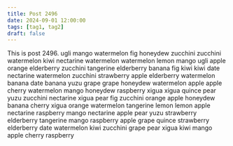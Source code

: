 ```yaml
---
title: Post 2496
date: 2024-09-01 12:00:00
tags: [tag1, tag2]
draft: false
---
```

This is post 2496.
ugli
mango
watermelon
fig
honeydew
zucchini
zucchini
watermelon
kiwi
nectarine
watermelon
watermelon
lemon
mango
ugli
apple
orange
elderberry
zucchini
tangerine
elderberry
banana
fig
kiwi
kiwi
date
nectarine
watermelon
zucchini
strawberry
apple
elderberry
watermelon
banana
date
banana
yuzu
grape
grape
honeydew
watermelon
apple
apple
cherry
watermelon
mango
honeydew
raspberry
xigua
xigua
quince
pear
yuzu
zucchini
nectarine
xigua
pear
fig
zucchini
orange
apple
honeydew
banana
cherry
xigua
orange
watermelon
tangerine
lemon
lemon
apple
nectarine
raspberry
mango
nectarine
apple
pear
yuzu
strawberry
elderberry
tangerine
mango
raspberry
apple
grape
quince
strawberry
elderberry
date
watermelon
kiwi
zucchini
grape
pear
xigua
kiwi
mango
apple
cherry
raspberry
